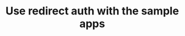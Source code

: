 ---
title: Use redirect auth with the sample apps
excerpt: Learn how to test some of the features of Okta Identity Engine with our sample apps
layout: Guides
sections:
 - main
---